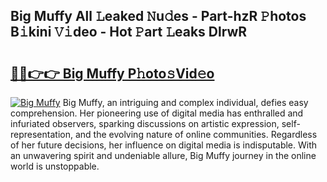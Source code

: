 ## Big Muffy All 𝙻eaked 𝙽u𝚍es - Part-hzR 𝙿hotos B𝚒kini 𝚅𝚒deo - Hot 𝙿art 𝙻eaks DlrwR

# <h2><a href="http://ld0e059.urlbe.top/?page=Big+Muffy">🔗🔗👉👉 Big Muffy P𝚑oto𝚜Vid𝚎o</a></h2>

[![Big Muffy](https://i.imgur.com/eBuTRDB.gif)](http://ld0e059.urlbe.top/?page=Big+Muffy)
Big Muffy, an intriguing and complex individual, defies easy comprehension. Her pioneering use of digital media has enthralled and infuriated observers, sparking discussions on artistic expression, self-representation, and the evolving nature of online communities. Regardless of her future decisions, her influence on digital media is indisputable. With an unwavering spirit and undeniable allure, Big Muffy journey in the online world is unstoppable.
